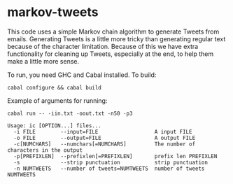 markov-tweets
=============
This code uses a simple Markov chain algorithm to generate Tweets from emails. Generating Tweets is a little more tricky than generating regular text because of the character limitation. Because of this we have extra functionality for cleaning up Tweets, especially at the end, to help them make a little more sense.

To run, you need GHC and Cabal installed. To build:

```
cabal configure && cabal build
```

Example of arguments for running:

```
cabal run -- -iin.txt -oout.txt -n50 -p3
```

```
Usage: ic [OPTION...] files...
  -i FILE        --input=FILE                  A input FILE
  -o FILE        --output=FILE                 A output FILE
  -c[NUMCHARS]   --numchars[=NUMCHARS]         The number of characters in the output
  -p[PREFIXLEN]  --prefixlen[=PREFIXLEN]       prefix len PREFIXLEN
  -s             --strip punctuation           strip punctuation
  -n NUMTWEETS   --number of tweets=NUMTWEETS  number of tweets NUMTWEETS
```
